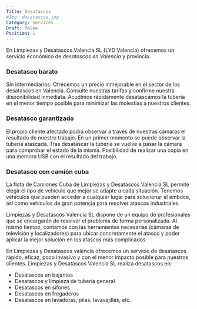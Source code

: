 ```yaml
---
Title: Desatascos
#Img: desatascos.jpg
Category: Services
Draft: false
Position: 1
---
```


En Limpiezas y Desatascos Valencia SL (LYD Valencia) ofrecemos un servicio económico de *desatascos en Valencia* y provincia.

### Desatasco barato
Sin intermediarios. Ofrecemos un precio inmejorable en el sector de los desatascos en Valencia. Consulte nuestras tarifas y confirme nuestra disponibilidad inmediata. Acudimos rápidamente desatascamos la tubería en el menor tiempo posible para minimizar las molestias a nuestros clientes.

### Desatasco garantizado
El propio cliente afectado podrá observar a través de nuestras cámaras el resultado de nuestro trabajo. En un primer momento se puede observar la tubería atascada. Tras desatascar la tubería se vuelve a pasar la cámara para comprobar el estado de la misma. Posibilidad de realizar una copia en una memora USB con el resultado del trabajo.

### Desatasco con camión cuba
La flota de Camiones Cuba de Limpiezas y Desatascos Valencia SL permite elegir el tipo de vehículo que mejor se adapte a cada situación. Tenemos vehículos que pueden acceder a cualquier lugar para solucionar el emboce, así como vehículos de gran potencia para resolver atascos industriales.

Limpiezas y Desatascos Valencia SL dispone de un equipo de profesionales que se encargarán de resolver el problema de forma personalizada. Al mismo tiempo, contamos con las herramientas necesarias (cámaras de televisión y localizadores) para ubicar concretamente el atasco y poder aplicar la mejor solución en los atascos más complicados.

En Limpiezas y Desatascos valencia ofrecemos un servicio de desatascos rápido, eficaz, poco invasivo y con el menor impacto posible para nuestros clientes.
Limpiezas y Desatascos Valencia SL realiza desatascos en:

  - Desatascos en bajantes
  - Desatascos y limpieza de tubería general
  - Desatascos en sifones
  - Desatascos en fregaderos
  - Desatascos en lavadoras, pilas, lavavajillas, etc.

